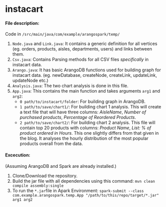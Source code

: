 # instacart

#### File description: 

Code in `/src/main/java/com/example/arangospark/temp/`

1. `Node.java` and `Link.java`: It contains a generic definition for all vertices (eg. orders, products, aisles, departments, users) and links between them. 
2. `Csv.java`: Contains Parsing methods for all CSV files *specifically* in instacart data.
3. `Arango.java`: It has basic ArangoDB functions used for building graph for instacart data. (eg. newDatabase, createNode, createLink, updateLink, updateNode etc.)
4. `Analysis.java`: The two chart analysis is done in this file. 
5. `App.java`: This contains the main function and takes arguments `arg1` and `arg2`: 
    * `0 path/to/instacart/folder`: For building graph in ArangoDB.
    * `1 path/to/save/chart1/`: For building chart 1 analysis. This will create a text file that will have three columns: *AisleName*, *Number of purchased products*, *Percentage of Reordered Products*. 
    * `2 path/to/save/chart2/`: For building chart 2 analysis. This file will contain top 20 products with columns: *Product Name*, *List: % of product ordered in Hours*. This one slightly differs from that given in the blog. It analyses the hourly distribution of the most popular products overall from the data. 

#### Excecution:
(Assuming ArangoDB and Spark are already installed.) 
1. Clone/Download the repository.
2. Build the jar file with all dependencies using this command:
    `mvn clean compile assembly:single`
3. To run the `*.jar`file in Apark Environment:
    `spark-submit --class com.example.arangospark.temp.App "/path/to/this/repo/target/*.jar" arg1 arg2`
